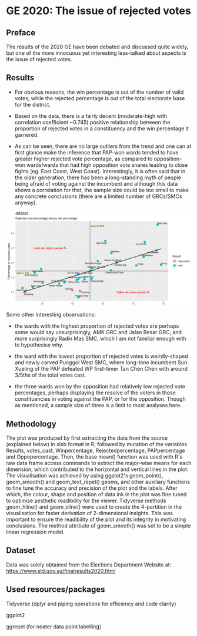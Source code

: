 # GE 2020: The issue of rejected votes 

## Preface
The results of the 2020 GE have been debated and discussed quite widely, but one of the more innocuous yet interesting less-talked about aspects is the issue of rejected votes.

## Results
* For obvious reasons, the win percentage is out of the number of valid votes, while the rejected percentage is out of the total electorate base for the district.

- Based on the data, there is a fairly decent (moderate-high with correlation coefficient ~0.745) positive relationship between the proportion of rejected votes in a constituency and the win percentage it garnered.

- As can be seen, there are no large outliers from the trend and one can at first glance make the inference that PAP-won wards tended to have greater higher rejected vote percentage, as compared to opposition-won wards/wards that had high opposition vote shares leading to close fights (eg. East Coast, West Coast). Interestingly, it is often said that in the older generation, there has been a long-standing myth of people being afraid of voting against the incumbent and although this data shows a correlation for that, the sample size could be too small to make any concrete conclusions (there are a limited number of GRCs/SMCs anyway).

![](https://github.com/junwenleong/ggplot2/blob/master/GE2020%20Rejected%20votes%20proportion%20analysis/image.PNG)

Some other interesting observations:

- the wards with the highest proportion of rejected votes are perhaps some would say unsurprisingly, AMK GRC and Jalan Besar GRC, and more surprisingly Radin Mas SMC, which I am not familiar enough with to hypothesise why.

- the ward with the lowest proportion of rejected votes is weirdly-shaped and newly carved Punggol West SMC, where long-time incumbent Sun Xueling of the PAP defeated WP first-timer Tan Chen Chen with around 3/5ths of the total votes cast.

- the three wards won by the opposition had relatively low rejected vote percentages, perhaps displaying the resolve of the voters in those constituencies in voting against the PAP, or for the opposition. Though as mentioned, a sample size of three is a limit to most analyses here.

## Methodology
The plot was produced by first extracting the data from the source (explained below) in xlsb format in R, followed by mutation of the variables Results, votes_cast, Winpercentage, Rejectedpercentage, PAPpercentage and Oppopercentage. Then, the base mean() function was used with R's raw data frame access commands to extract the major-wise means for each dimension, which contributed to the horizontal and vertical lines in the plot. The visualisation was achieved by using ggplot2's geom_point(), geom_smooth() and geom_text_repel() geoms, and other auxiliary functions to fine tune the accuracy and precision of the plot and the labels. After which, the colour, shape and position of data ink in the plot was fine tuned to optimise aesthetic readibility for the viewer. Tidyverse methods geom_hline() and geom_vline() were used to create the 4-partition in the visualisation for faster derivation of 2-dimensional insights. This was important to ensure the readibility of the plot and its integrity in motivating conclusions. The method attribute of geom_smooth() was set to be a simple linear regression model.

## Dataset
Data was solely obtained from the Elections Department Website at: https://www.eld.gov.sg/finalresults2020.html

## Used resources/packages
Tidyverse (dplyr and piping operations for efficiency and code clarity)

ggplot2

ggrepel (for neater data point labelling)
